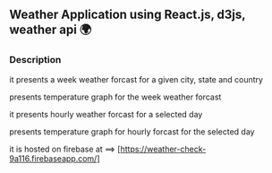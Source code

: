 ## Weather Application using React.js, d3js, weather api 🌍

### Description

it presents a week weather forcast for a  given city, state and country

presents temperature graph for the week weather forcast

it presents hourly weather forcast for a  selected day

presents temperature graph for hourly forcast for the selected day


it is hosted on firebase at ⟹ [https://weather-check-9a116.firebaseapp.com/]
